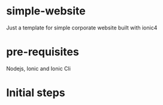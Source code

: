 # simple-website
Just a template for simple corporate website built with ionic4

# pre-requisites

Nodejs, Ionic and Ionic Cli

# Initial steps

